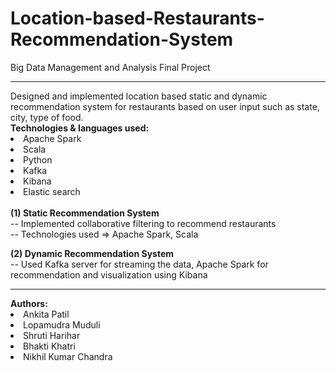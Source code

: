 # Location-based-Restaurants-Recommendation-System
Big Data Management and Analysis Final Project

<hr>
Designed and implemented location based static and dynamic recommendation system for restaurants based on user input such as state, city, type of food. 
<br/>
<b>Technologies & languages used:</b>
<li>Apache Spark </li> <li>Scala</li><li> Python </li> <li>Kafka</li> <li> Kibana</li> <li> Elastic search </li>
<br>
<b>(1) Static Recommendation System </b> <br/>
-- Implemented collaborative filtering to recommend restaurants <br/>
-- Technologies used => Apache Spark, Scala <br/>

<b>(2) Dynamic Recommendation System </b> <br/>
-- Used Kafka server for streaming the data, Apache Spark for recommendation and visualization using Kibana

<hr>
<b> Authors: </b>
<li>Ankita Patil</li>
<li>Lopamudra Muduli</li>
<li>Shruti Harihar </li>
<li>Bhakti Khatri </li>
<li> Nikhil Kumar Chandra </li>
